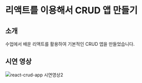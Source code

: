# 리액트를 이용해서 CRUD 앱 만들기


## 소개

수업에서 배운 리액트를 활용하여 기본적인 CRUD 앱을 만들었습니다.

## 시연 영상

![react-crud-app 시연영상2](https://github.com/prac2317/goorm-react-1-crud-app/assets/142345018/806621e0-b64c-4347-b353-20c6b81a730a)

